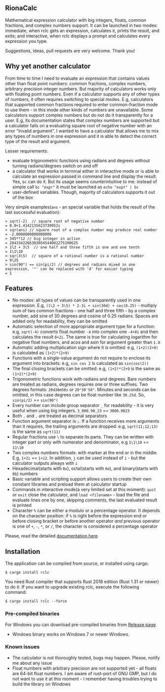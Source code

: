 ## RionaCalc

Mathematical expression calculator with big integers, floats, common fractions, and complex numbers support. It can be launched in two modes: immediate, when rclc gets an expression, calculates it, prints the result, and exits; and interactive, when rclc displays a prompt and calculates every expression you type.

Suggestions, ideas, pull requests are very welcome. Thank you!

## Why yet another calculator

From time to time I need to evaluate an expression that contains values other than float point numbers: common fractions, complex numbers, arbitrary precision integer numbers. But majority of calculators works only with floating point numbers. Even if a calculator supports any of other types of numbers, it often requires switching to special modes. E.g, calculators that supported common fractions required to enter common-fraction mode to use them - in this mode other kinds of numbers are unavailable. Some calculators support complex numbers but do not do it transparently for a user. E.g, its documentation states that complex numbers are supported but a calculator fails on a evaluating square root of negative number with an error "Invalid argument". I wanted to have a calculator that allows me to mix any types of numbers in one expression and it is able to detect the correct type of the result and argument. 

Lesser requirements:

* evaluate trigonometric functions using radians and degrees without turning radians/degrees switch on and off
* a calculator that works in terminal either in interactive mode or is able to calculate an expression passed in command line and display the result. Yes, `bc` can do it. But its usage seems counterintuitive to me: instead of simple call `bc "expr"` it must be launched as `echo "expr" | bc`
* user-defined variables. Though, majority of calculators supports it out of the box

Very simple examples(`ans` - an special variable that holds the result of the last successful evaluation):

```
> sqrt(-2)  // square root of negative number
= 0.0+1.4142135623730952i
> sqr(ans) // square root of a complex number may produce real number
= -2.0000000000000006
> 345**12 // big integer in action
= 2843342266303054544082275390625
> 1\2 + 3\5  // one half and three fifth is one and one tenth
= 1\1\10
> sqr(3\5)  // square of a rational number is a rational number
= 9\25
> sin(90°) == sin(pi/2) // degrees and radians mixed in one expression, '°' can be replaced with 'd' for easier typing 
= 1
```

## Features

* No modes: all types of values can be transparently used in one expression. E.g, `(1\2 + 3\5) * 2-3i + sin(30d) + cos(0.25)` - multiply sum of two common fractions - one half and three fifth - by a complex number, add sine of 30 degrees and cosine of 0.25 radians. Spaces are added only for readability, they can be omitted
* Automatic selection of more appropriate argument type for a function: e.g, `sqrt(-4)` converts float number `-4` into complex one `-4+0i` and then calculates the result `0+2i`. The same is true for calculating logarithm for negative float numbers, and acos and asin for argument greater than `1.0`
* Automatic adding multiplication sign where it is omitted: e.g, `(1+2)(2+9)` is calculated as `(1+2)*(2+9)`
* Functions with a single-value argument do not require to enclose its argument into brackets: e.g, `sin cos 2` is calculated as `sin(cos(2))`
* The final closing brackets can be omitted: e.g, `(1+2)*(2+9` is the same as `(1+2)*(2+9)`
* Trigonometric functions work with radians and degrees. Bare numbers are treated as radians, degrees requires one or three suffixes. Two degrees formats: `20d30m50s` or `20°30'50"`. Minutes and seconds can be omitted, in this case degrees can be float number like `30.25d`. So, `sin(pi/2)` == `sin(90°)`
* Every number can include group separator `_` for readability - it is very useful when using big integers. `3_000.90_23` == `3000.9023`
* Both `.` and `,` are treated as decimal separators
* Function argument separator is `;`. If a function receives more arguments than it requires, the trailing arguments are dropped: e.g, `sqrt(11;12;13)` is the same as `sqrt(11)` 
* Regular fractions use `\` to separate its parts. They can be written with integer part or only with numerator and denominator, e.g `1\1\10` == `11\10`
* Two complex numbers formats: with marker at the end or in the middle. E.g, `1+2i` == `1+i2`. In addition, `j` can be used instead of `i` - but the calculator outputs always with `i`
* Hexadecimal(starts with `0x`), octal(starts with `0o`), and binary(starts with `0b`) numbers
* Basic variable and scripting support allows users to create their own constant libraries and preload them at calculator startup
* Commands in interactive mode(a very limited set at this moment): `quit` or `exit` close the calculator, and `load <filename>` - load the file and evaluate lines one by one, skipping comments, the last evaluated result is printed
* Character `%` can be either a modulo or a percentage operator. It depends on the character position: if `%` is right before the expression end or before closing bracket or before another operator *and* previous operator is one of `+`, `-`, `*`, or `/`, the character is considered a percentage operator

Please, read the detailed [documentation here](doc.md).

## Installation

The application can be compiled from source, or installed using cargo:

```shell
$ cargo install rclc
```

You need Rust compiler that supports Rust 2018 edition (Rust 1.31 or newer) to do it. If you want to upgrade existing rclc, execute the following command:

```shell
$ cargo install rclc --force
```

### Pre-compiled binaries

For Windows you can download pre-compiled binaries from [Release page](https://github.com/VladimirMarkelov/rclc/releases).

* Windows binary works on Windows 7 or newer Windows.

### Known issues

- The calculator is not thoroughly tested, bugs may happen. Please, notify me about any issue
- Float numbers with arbitrary precision are not supported yet - all floats are 64-bit float numbers. I am aware of rust-port of GNU GMP, but I do not want to use it at this moment - I remember having troubles trying to build the library on Windows
